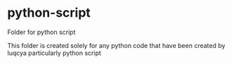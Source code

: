 # python-script
Folder for python script

This folder is created solely for any python code that have been created by luqcya particularly python script
